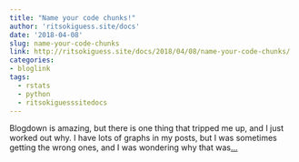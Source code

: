 ```yaml
---
title: "Name your code chunks!"
author: 'ritsokiguess.site/docs'
date: '2018-04-08'
slug: name-your-code-chunks
link: http://ritsokiguess.site/docs/2018/04/08/name-your-code-chunks/
categories:
- bloglink
tags:
  - rstats
  - python
  - ritsokiguesssitedocs
---
```


Blogdown is amazing, but there is one thing that tripped me up, and I just worked out why. I have lots of graphs in my posts, but I was sometimes getting the wrong ones, and I was wondering why that was[... <i class="fas fa-external-link-alt"></i>](http://ritsokiguess.site/docs/2018/04/08/name-your-code-chunks/)

